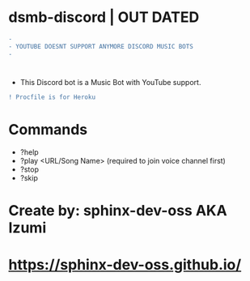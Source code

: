 # dsmb-discord | OUT DATED
```diff 
-                                                  
- YOUTUBE DOESNT SUPPORT ANYMORE DISCORD MUSIC BOTS
-                                                  
```
#


- This Discord bot is a Music Bot with YouTube support.

```diff
! Procfile is for Heroku
```

# Commands
- ?help
- ?play <URL/Song Name> (required to join voice channel first)
- ?stop
- ?skip


# Create by: sphinx-dev-oss AKA Izumi
# https://sphinx-dev-oss.github.io/
